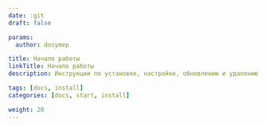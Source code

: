 ```yaml
---
date: :git
draft: false

params:
  author: dosymep

title: Начало работы
linkTitle: Начало работы
description: Инструкции по установке, настройке, обновлению и удалению платформы

tags: [docs, install]
categories: [docs, start, install]

weight: 20
---
```


